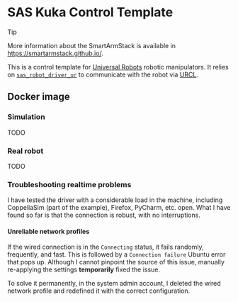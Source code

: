 # SAS Kuka Control Template

> [!TIP]
> More information about the SmartArmStack is available in https://smartarmstack.github.io/.

This is a control template for [Universal Robots](https://www.universal-robots.com) robotic manipulators. It relies on [`sas_robot_driver_ur`](https://github.com/MarinhoLab/sas_robot_driver_ur) to communicate
with the robot via [URCL](https://github.com/UniversalRobots/Universal_Robots_Client_Library).

## Docker image

### Simulation

TODO

### Real robot

TODO

### Troubleshooting realtime problems

I have tested the driver with a considerable load in the machine, including CoppeliaSim (part of the example), Firefox, PyCharm, etc. open.
What I have found so far is that the connection is robust, with no interruptions. 

#### Unreliable network profiles

If the wired connection is in the `Connecting` status, it fails randomly, frequently, and fast. This is followed by a `Connection failure` Ubuntu error that pops up.
Although I cannot pinpoint the source of this issue, manually re-applying the settings **temporarily** fixed the issue.

To solve it permanently, in the system admin account, I deleted the wired network profile and redefined it with the correct configuration.
